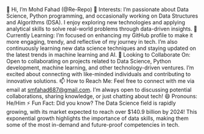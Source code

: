 👋 Hi, I’m Mohd Fahad (@Re-Repo)
👀 Interests: I’m passionate about Data Science, Python programming, and occasionally working on Data Structures and Algorithms (DSA). I enjoy exploring new technologies and applying analytical skills to solve real-world problems through data-driven insights.
🌱 Currently Learning: I’m focused on enhancing my GitHub profile to make it more engaging, trendy, and reflective of my journey in tech. I’m also continuously learning new data science techniques and staying updated on the latest trends in machine learning and AI.
💞️ Looking to Collaborate On: Open to collaborating on projects related to Data Science, Python development, machine learning, and other technology-driven ventures. I’m excited about connecting with like-minded individuals and contributing to innovative solutions.
📫 How to Reach Me: Feel free to connect with me via email at smfahad687@gmail.com. I’m always open to discussing potential collaborations, sharing knowledge, or just chatting about tech!
😄 Pronouns: He/Him
⚡ Fun Fact: Did you know? The Data Science field is rapidly growing, with its market expected to reach over $140.9 billion by 2024! This exponential growth highlights the importance of data skills, making them some of the most in-demand and future-proof competencies in tech.

